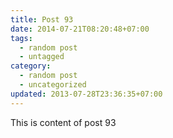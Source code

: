 ```yaml
---
title: Post 93
date: 2014-07-21T08:20:48+07:00
tags:
  - random post
  - untagged
category:
  - random post
  - uncategorized
updated: 2013-07-28T23:36:35+07:00
---
```

This is content of post 93